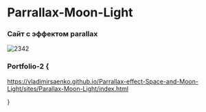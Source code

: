 # Parrallax-Moon-Light
 
### Сайт с эффектом parallax

![2342](https://user-images.githubusercontent.com/56477695/116458558-7606f080-a86d-11eb-8f27-7e697936fe0c.jpg)

### Portfolio-2 {

https://vladimirsaenko.github.io/Parrallax-effect-Space-and-Moon-Light/sites/Parallax-Moon-Light/index.html

}
